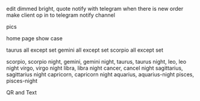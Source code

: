 edit dimmed bright, quote
notify with telegram when there is new order
make client op in to telegram notify channel

pics

home page show case

taurus all except set
gemini all except set
scorpio all except set

scorpio, scorpio night,
gemini, gemini night,
taurus, taurus night,
leo, leo night
virgo, virgo night
libra, libra night
cancer, cancel night
sagittarius, sagittarius night
capricorn, capricorn night
aquarius, aquarius-night
pisces, pisces-night

QR and Text
